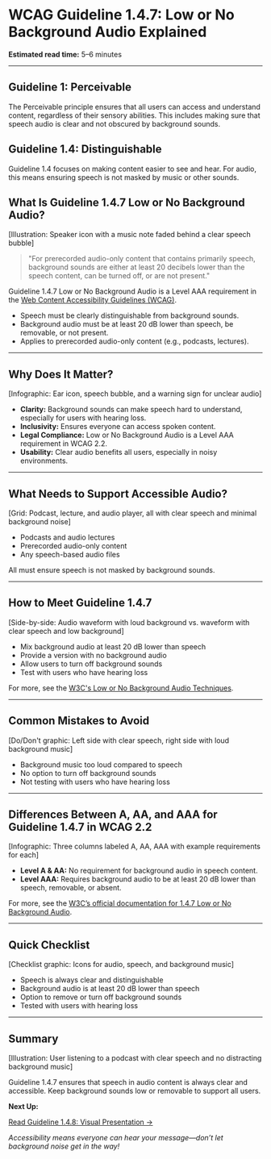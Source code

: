 <!--
title: WCAG Guideline 1.4.7: Low or No Background Audio Explained
series: Making the Web Accessible for All
description: A practical guide to WCAG Guideline 1.4.7 (Low or No Background Audio)—what it means, why it matters, and how to ensure audio content is accessible for everyone.
keywords: wcag 1.4.7, background audio, accessibility, web standards, audio clarity, speech
image: wcag-1-4-7-low-or-no-background-audio.png
imageAlt: Illustration of a speaker with a background music note and a speech bubble
-->

# **WCAG Guideline 1.4.7: Low or No Background Audio Explained**

**Estimated read time:** 5–6 minutes

---

## **Guideline 1: Perceivable**

The Perceivable principle ensures that all users can access and understand content, regardless of their sensory abilities. This includes making sure that speech audio is clear and not obscured by background sounds.

## **Guideline 1.4: Distinguishable**

Guideline 1.4 focuses on making content easier to see and hear. For audio, this means ensuring speech is not masked by music or other sounds.

## **What Is Guideline 1.4.7 Low or No Background Audio?**

[Illustration: Speaker icon with a music note faded behind a clear speech bubble]

> "For prerecorded audio-only content that contains primarily speech, background sounds are either at least 20 decibels lower than the speech content, can be turned off, or are not present."

Guideline 1.4.7 Low or No Background Audio is a Level AAA requirement in the [Web Content Accessibility Guidelines (WCAG)](https://www.w3.org/WAI/WCAG22/quickref/#low-or-no-background-audio).

- Speech must be clearly distinguishable from background sounds.
- Background audio must be at least 20 dB lower than speech, be removable, or not present.
- Applies to prerecorded audio-only content (e.g., podcasts, lectures).

---

## **Why Does It Matter?**

[Infographic: Ear icon, speech bubble, and a warning sign for unclear audio]

- **Clarity:** Background sounds can make speech hard to understand, especially for users with hearing loss.
- **Inclusivity:** Ensures everyone can access spoken content.
- **Legal Compliance:** Low or No Background Audio is a Level AAA requirement in WCAG 2.2.
- **Usability:** Clear audio benefits all users, especially in noisy environments.

---

## **What Needs to Support Accessible Audio?**

[Grid: Podcast, lecture, and audio player, all with clear speech and minimal background noise]

- Podcasts and audio lectures
- Prerecorded audio-only content
- Any speech-based audio files

All must ensure speech is not masked by background sounds.

---

## **How to Meet Guideline 1.4.7**

[Side-by-side: Audio waveform with loud background vs. waveform with clear speech and low background]

- Mix background audio at least 20 dB lower than speech
- Provide a version with no background audio
- Allow users to turn off background sounds
- Test with users who have hearing loss

For more, see the [W3C's Low or No Background Audio Techniques](https://www.w3.org/WAI/WCAG22/Techniques/general/G56).

---

## **Common Mistakes to Avoid**

[Do/Don't graphic: Left side with clear speech, right side with loud background music]

- Background music too loud compared to speech
- No option to turn off background sounds
- Not testing with users who have hearing loss

---

## **Differences Between A, AA, and AAA for Guideline 1.4.7 in WCAG 2.2**

[Infographic: Three columns labeled A, AA, AAA with example requirements for each]

- **Level A & AA:** No requirement for background audio in speech content.
- **Level AAA:** Requires background audio to be at least 20 dB lower than speech, removable, or absent.

For more, see the [W3C’s official documentation for 1.4.7 Low or No Background Audio](https://www.w3.org/WAI/WCAG22/Understanding/low-or-no-background-audio.html).

---

## **Quick Checklist**

[Checklist graphic: Icons for audio, speech, and background music]

- Speech is always clear and distinguishable
- Background audio is at least 20 dB lower than speech
- Option to remove or turn off background sounds
- Tested with users with hearing loss

---

## **Summary**

[Illustration: User listening to a podcast with clear speech and no distracting background music]

Guideline 1.4.7 ensures that speech in audio content is always clear and accessible. Keep background sounds low or removable to support all users.

**Next Up:**

[Read Guideline 1.4.8: Visual Presentation →](WCAG-Guideline-1-4-8-Visual-Presentation-Explained.md)

*Accessibility means everyone can hear your message—don’t let background noise get in the way!*
